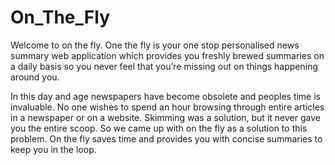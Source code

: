 # On_The_Fly

Welcome to on the fly. One the fly is your one stop personalised news summary web application which provides you freshly brewed summaries on a daily basis so you never feel that you’re missing out on things happening around you.
 
In this day and age newspapers have become obsolete and peoples time is invaluable. No one wishes to spend an hour browsing through entire articles in a newspaper or on a website. Skimming was a solution, but it never gave you the entire scoop. So we came up with on the fly as a solution to this problem. On the fly saves time and provides you with concise summaries to keep you in the loop.

